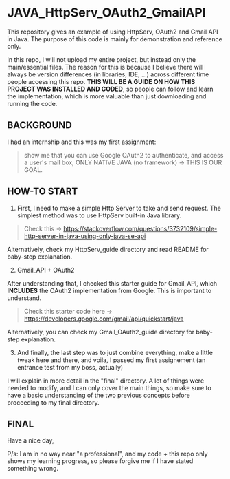 # JAVA_HttpServ_OAuth2_GmailAPI
This repository gives an example of using HttpServ, OAuth2 and Gmail API in Java. The purpose of this code is mainly for demonstration and reference only.

In this repo, I will not upload my entire project, but instead only the main/essential files. The reason for this is because I believe there will always be version differences (in libraries, IDE, ...) across different time people accessing this repo. **THIS WILL BE A GUIDE ON HOW THIS PROJECT WAS INSTALLED AND CODED**, so people can follow and learn the implementation, which is more valuable than just downloading and running the code. 

## BACKGROUND
I had an internship and this was my first assignment: 
> show me that you can use Google OAuth2 to authenticate, and access a user's mail box, ONLY NATIVE JAVA (no framework) -> THIS IS OUR GOAL.

## HOW-TO START

1. First, I need to make a simple Http Server to take and send request. The simplest method was to use HttpServ built-in Java library. 

> Check this -> https://stackoverflow.com/questions/3732109/simple-http-server-in-java-using-only-java-se-api

Alternatively, check my HttpServ_guide directory and read README for baby-step explanation.


2. Gmail_API + OAuth2 

After understanding that, I checked this starter guide for Gmail_API, which **INCLUDES** the OAuth2 implementation from Google. This is important to understand. 

> Check this starter code here -> https://developers.google.com/gmail/api/quickstart/java 

Alternatively, you can check my Gmail_OAuth2_guide directory for baby-step explanation. 


3. And finally, the last step was to just combine everything, make a little tweak here and there, and voila, I passed my first assignement (an entrance test from my boss, actually)

I will explain in more detail in the "final" directory. A lot of things were needed to modify, and I can only cover the main things, so make sure to have a basic understanding of the two previous concepts before proceeding to my final directory.

## FINAL
Have a nice day,

P/s: I am in no way near "a professional", and my code + this repo only shows my learning progress, so please forgive me if I have stated something wrong. 
